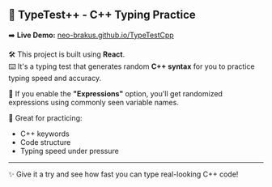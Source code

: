 ## 🚀 TypeTest++ - C++ Typing Practice

➡️ **Live Demo:** [neo-brakus.github.io/TypeTestCpp](https://neo-brakus.github.io/TypeTestCpp/)

🛠️ This project is built using **React**.  
⌨️ It's a typing test that generates random **C++ syntax** for you to practice typing speed and accuracy.  

🧠 If you enable the **"Expressions"** option, you'll get randomized expressions using commonly seen variable names.

🧪 Great for practicing:
- C++ keywords
- Code structure
- Typing speed under pressure

---

✨ Give it a try and see how fast you can type real-looking C++ code!
